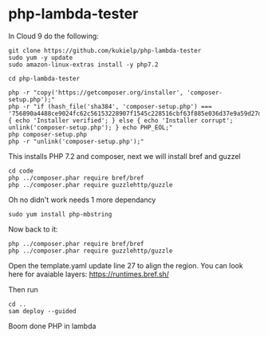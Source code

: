# php-lambda-tester

In Cloud 9 do the following:

```
git clone https://github.com/kukielp/php-lambda-tester
sudo yum -y update
sudo amazon-linux-extras install -y php7.2

cd php-lambda-tester

php -r "copy('https://getcomposer.org/installer', 'composer-setup.php');"
php -r "if (hash_file('sha384', 'composer-setup.php') === '756890a4488ce9024fc62c56153228907f1545c228516cbf63f885e036d37e9a59d27d63f46af1d4d07ee0f76181c7d3') { echo 'Installer verified'; } else { echo 'Installer corrupt'; unlink('composer-setup.php'); } echo PHP_EOL;"
php composer-setup.php
php -r "unlink('composer-setup.php');"
```

This installs PHP 7.2 and composer, next we will install bref and guzzel

```
cd code
php ../composer.phar require bref/bref
php ../composer.phar require guzzlehttp/guzzle
```

Oh no didn't work needs 1 more dependancy
```
sudo yum install php-mbstring
```

Now back to it:  
```
php ../composer.phar require bref/bref
php ../composer.phar require guzzlehttp/guzzle
```

Open the template.yaml update line 27 to align the region. You can look here for avaiable layers: https://runtimes.bref.sh/

Then run

```
cd ..
sam deploy --guided
```

Boom done PHP in lambda
